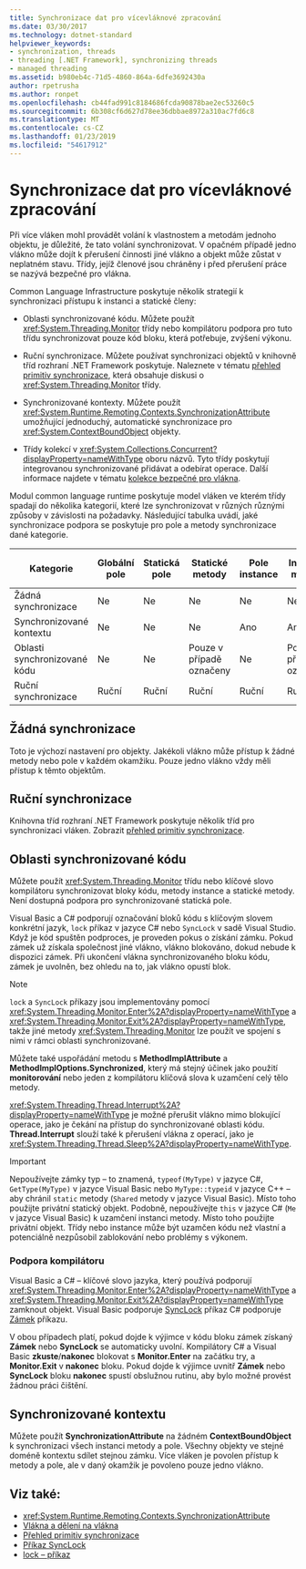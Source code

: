 ```yaml
---
title: Synchronizace dat pro vícevláknové zpracování
ms.date: 03/30/2017
ms.technology: dotnet-standard
helpviewer_keywords:
- synchronization, threads
- threading [.NET Framework], synchronizing threads
- managed threading
ms.assetid: b980eb4c-71d5-4860-864a-6dfe3692430a
author: rpetrusha
ms.author: ronpet
ms.openlocfilehash: cb44fad991c8184686fcda90878bae2ec53260c5
ms.sourcegitcommit: 6b308cf6d627d78ee36dbbae8972a310ac7fd6c8
ms.translationtype: MT
ms.contentlocale: cs-CZ
ms.lasthandoff: 01/23/2019
ms.locfileid: "54617912"
---
```

# <a name="synchronizing-data-for-multithreading"></a>Synchronizace dat pro vícevláknové zpracování
Při více vláken mohl provádět volání k vlastnostem a metodám jednoho objektu, je důležité, že tato volání synchronizovat. V opačném případě jedno vlákno může dojít k přerušení činnosti jiné vlákno a objekt může zůstat v neplatném stavu. Třídy, jejíž členové jsou chráněny i před přerušení práce se nazývá bezpečné pro vlákna.  
  
 Common Language Infrastructure poskytuje několik strategií k synchronizaci přístupu k instanci a statické členy:  
  
-   Oblasti synchronizované kódu. Můžete použít <xref:System.Threading.Monitor> třídy nebo kompilátoru podpora pro tuto třídu synchronizovat pouze kód bloku, která potřebuje, zvýšení výkonu.  
  
-   Ruční synchronizace. Můžete používat synchronizaci objektů v knihovně tříd rozhraní .NET Framework poskytuje. Naleznete v tématu [přehled primitiv synchronizace](../../../docs/standard/threading/overview-of-synchronization-primitives.md), která obsahuje diskusi o <xref:System.Threading.Monitor> třídy.  
  
-   Synchronizované kontexty. Můžete použít <xref:System.Runtime.Remoting.Contexts.SynchronizationAttribute> umožňující jednoduchý, automatické synchronizace pro <xref:System.ContextBoundObject> objekty.  
  
-   Třídy kolekcí v <xref:System.Collections.Concurrent?displayProperty=nameWithType> oboru názvů. Tyto třídy poskytují integrovanou synchronizované přidávat a odebírat operace. Další informace najdete v tématu [kolekce bezpečné pro vlákna](../../../docs/standard/collections/thread-safe/index.md).  
  
 Modul common language runtime poskytuje model vláken ve kterém třídy spadají do několika kategorií, které lze synchronizovat v různých různými způsoby v závislosti na požadavky. Následující tabulka uvádí, jaké synchronizace podpora se poskytuje pro pole a metody synchronizace dané kategorie.  
  
|Kategorie|Globální pole|Statická pole|Statické metody|Pole instance|Instance metody|Bloky kódu konkrétní|  
|--------------|-------------------|-------------------|--------------------|---------------------|----------------------|--------------------------|  
|Žádná synchronizace|Ne|Ne|Ne|Ne|Ne|Ne|  
|Synchronizované kontextu|Ne|Ne|Ne|Ano|Ano|Ne|  
|Oblasti synchronizované kódu|Ne|Ne|Pouze v případě označeny|Ne|Pouze v případě označeny|Pouze v případě označeny|  
|Ruční synchronizace|Ruční|Ruční|Ruční|Ruční|Ruční|Ruční|  
  
## <a name="no-synchronization"></a>Žádná synchronizace  
 Toto je výchozí nastavení pro objekty. Jakékoli vlákno může přístup k žádné metody nebo pole v každém okamžiku. Pouze jedno vlákno vždy měli přístup k těmto objektům.  
  
## <a name="manual-synchronization"></a>Ruční synchronizace  
 Knihovna tříd rozhraní .NET Framework poskytuje několik tříd pro synchronizaci vláken. Zobrazit [přehled primitiv synchronizace](../../../docs/standard/threading/overview-of-synchronization-primitives.md).  
  
## <a name="synchronized-code-regions"></a>Oblasti synchronizované kódu  
 Můžete použít <xref:System.Threading.Monitor> třídu nebo klíčové slovo kompilátoru synchronizovat bloky kódu, metody instance a statické metody. Není dostupná podpora pro synchronizované statická pole.  
  
 Visual Basic a C# podporují označování bloků kódu s klíčovým slovem konkrétní jazyk, `lock` příkaz v jazyce C# nebo `SyncLock` v sadě Visual Studio. Když je kód spuštěn podproces, je proveden pokus o získání zámku. Pokud zámek už získala společnost jiné vlákno, vlákno blokováno, dokud nebude k dispozici zámek. Při ukončení vlákna synchronizovaného bloku kódu, zámek je uvolněn, bez ohledu na to, jak vlákno opustí blok.  
  
> [!NOTE]
>  `lock` a `SyncLock` příkazy jsou implementovány pomocí <xref:System.Threading.Monitor.Enter%2A?displayProperty=nameWithType> a <xref:System.Threading.Monitor.Exit%2A?displayProperty=nameWithType>, takže jiné metody <xref:System.Threading.Monitor> lze použít ve spojení s nimi v rámci oblasti synchronizované.  
  
 Můžete také uspořádání metodu s **MethodImplAttribute** a **MethodImplOptions.Synchronized**, který má stejný účinek jako použití **monitorování** nebo jeden z kompilátoru klíčová slova k uzamčení celý tělo metody.  
  
 <xref:System.Threading.Thread.Interrupt%2A?displayProperty=nameWithType> je možné přerušit vlákno mimo blokující operace, jako je čekání na přístup do synchronizované oblasti kódu. **Thread.Interrupt** slouží také k přerušení vlákna z operací, jako je <xref:System.Threading.Thread.Sleep%2A?displayProperty=nameWithType>.  
  
> [!IMPORTANT]
>  Nepoužívejte zámky typ – to znamená, `typeof(MyType)` v jazyce C#, `GetType(MyType)` v jazyce Visual Basic nebo `MyType::typeid` v jazyce C++ – aby chránil `static` metody (`Shared` metody v jazyce Visual Basic). Místo toho použijte privátní statický objekt. Podobně, nepoužívejte `this` v jazyce C# (`Me` v jazyce Visual Basic) k uzamčení instanci metody. Místo toho použijte privátní objekt. Třídy nebo instance může být uzamčen kódu než vlastní a potenciálně nezpůsobil zablokování nebo problémy s výkonem.  
  
### <a name="compiler-support"></a>Podpora kompilátoru  
 Visual Basic a C# – klíčové slovo jazyka, který používá podporují <xref:System.Threading.Monitor.Enter%2A?displayProperty=nameWithType> a <xref:System.Threading.Monitor.Exit%2A?displayProperty=nameWithType> zamknout objekt. Visual Basic podporuje [SyncLock](~/docs/visual-basic/language-reference/statements/synclock-statement.md) příkaz C# podporuje [Zámek](~/docs/csharp/language-reference/keywords/lock-statement.md) příkazu.  
  
 V obou případech platí, pokud dojde k výjimce v kódu bloku zámek získaný **Zámek** nebo **SyncLock** se automaticky uvolní. Kompilátory C# a Visual Basic **zkuste**/**nakonec** blokovat s **Monitor.Enter** na začátku try, a **Monitor.Exit**  v **nakonec** bloku. Pokud dojde k výjimce uvnitř **Zámek** nebo **SyncLock** bloku **nakonec** spustí obslužnou rutinu, aby bylo možné provést žádnou práci čištění.  
  
## <a name="synchronized-context"></a>Synchronizované kontextu  
 Můžete použít **SynchronizationAttribute** na žádném **ContextBoundObject** k synchronizaci všech instanci metody a pole. Všechny objekty ve stejné doméně kontextu sdílet stejnou zámku. Více vláken je povolen přístup k metody a pole, ale v daný okamžik je povoleno pouze jedno vlákno.  
  
## <a name="see-also"></a>Viz také:

- <xref:System.Runtime.Remoting.Contexts.SynchronizationAttribute>
- [Vlákna a dělení na vlákna](../../../docs/standard/threading/threads-and-threading.md)
- [Přehled primitiv synchronizace](../../../docs/standard/threading/overview-of-synchronization-primitives.md)
- [Příkaz SyncLock](~/docs/visual-basic/language-reference/statements/synclock-statement.md)
- [lock – příkaz](~/docs/csharp/language-reference/keywords/lock-statement.md)
